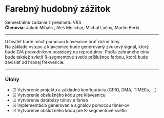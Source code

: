 # Farebný hudobný zážitok
Semestrálne zadanie z predmetu VRS\
<b>Členovia:</b> Jakub Mihálik, Aleš Melichar, Michal Lúčny, Martin Berki 

---

Užívateľ bude môcť pomocou klávesnice hrať rôzne tóny.  
Na základe vstupu z klávesnice bude generovaný zvukový signál, ktorý bude D/A prevodníkom posielaný na reproduktor.
Podľa zahraného tónu bude taktiež svietiť 8-segmentové svetlo príšlušnou farbou, ktorá bude závisieť od hranej frekvencie.

---
### Úlohy
- ☑ Vytvorenie projektu a základná konfigurácia (GPIO, DMA, TIMERs, ...) 
- ☑ Vytvorenie obslužného kódu pre klávesnicu
- ☑ Vytvorenie databázy tónov a farieb
- ☑ Implementácia generovania signálov pomocou timer-ov
- ☑ Vytvorenie obslužného kódu pre 8-segmentové svetlo
